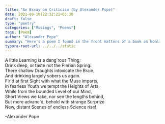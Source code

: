 ```yaml
---
title: "An Essay on Criticism (by Alexander Pope)"
date: 2021-09-10T22:32:21+05:30
draft: false
type: "poetry"
categories: ["Musings", "Poems"]
tags: [Poem]
author: "Alexander Pope"
summary: "Here's a poem I found in the front matters of a book on Nonlinear Continuum Mechanics for FEA. Had a resonating effect on me!"
typora-root-url: ../../../static
---
```



A little Learning is a dang'rous Thing;    
Drink deep, or taste not the Pierian Spring:    
There shallow Draughts intoxicate the Brain,   
And drinking largely sobers us again.  
Fir'd at first Sight with what the Muse imparts,  
In fearless Youth we tempt the Heights of Arts,  
While from the bounded Level of our Mind,  
Short Views we take, nor see the lengths behind,  
But more advanc'd, behold with strange Surprize  
New, distant Scenes of endless Science rise!  

-Alexander Pope

